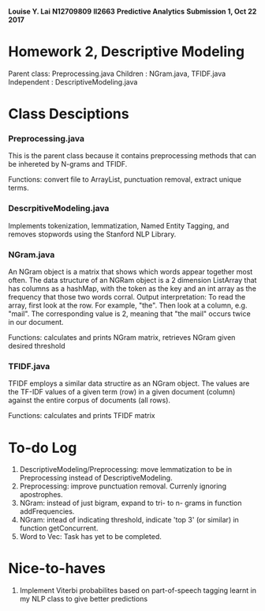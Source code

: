 **Louise Y. Lai**
**N12709809**
**ll2663**
**Predictive Analytics**
**Submission 1, Oct 22 2017**

# Homework 2, Descriptive Modeling
Parent class: Preprocessing.java
Children    : NGram.java, TFIDF.java
Independent : DescriptiveModeling.java

# Class Desciptions

### Preprocessing.java
This is the parent class because it contains preprocessing methods that can be inhereted by N-grams and TFIDF.

Functions: convert file to ArrayList, punctuation removal, extract unique terms.

### DescrpitiveModeling.java
Implements tokenization, lemmatization, Named Entity Tagging, and removes stopwords using the Stanford NLP Library.

### NGram.java
An NGram object is a matrix that shows which words appear together most often. The data structure of an NGRam object is a 2 dimension ListArray that has columns as a hashMap, with the token as the key and an int array as the frequency that those two words corral.
Output interpretation: To read the array, first look at the row. For example, "the". Then look at a column, e.g. "mail". The corresponding value is 2, meaning that "the mail" occurs twice in our document.

Functions: calculates and prints NGram matrix, retrieves NGram given desired threshold

### TFIDF.java
TFIDF employs a similar data structire as an NGram object. The values are the TF-IDF values of a given term (row) in a given document (column) against the entire corpus of documents (all rows).

Functions: calculates and prints TFIDF matrix

# To-do Log
1. DescriptiveModeling/Preprocessing: move lemmatization to be in Preprocessing instead of DescriptiveModeling.
2. Preprocessing: improve punctuation removal. Currenly ignoring apostrophes.
3. NGram: instead of just bigram, expand to tri- to n- grams in function addFrequencies.
4. NGram: intead of indicating threshold, indicate 'top 3' (or similar) in function getConcurrent.
5. Word to Vec: Task has yet to be completed.

# Nice-to-haves
1. Implement Viterbi probabilites based on part-of-speech tagging learnt in my NLP class to give better predictions
